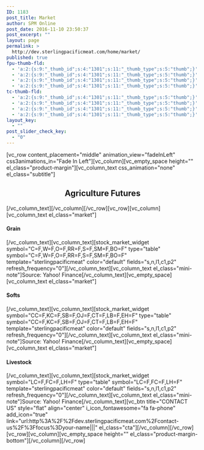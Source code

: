 ```yaml
---
ID: 1183
post_title: Market
author: SPM Online
post_date: 2016-11-10 23:50:37
post_excerpt: ""
layout: page
permalink: >
  http://dev.sterlingpacificmeat.com/home/market/
published: true
fpu-thumb-fld:
  - 'a:2:{s:9:"_thumb_id";s:4:"1301";s:11:"_thumb_type";s:5:"thumb";}'
  - 'a:2:{s:9:"_thumb_id";s:4:"1301";s:11:"_thumb_type";s:5:"thumb";}'
  - 'a:2:{s:9:"_thumb_id";s:4:"1301";s:11:"_thumb_type";s:5:"thumb";}'
  - 'a:2:{s:9:"_thumb_id";s:4:"1301";s:11:"_thumb_type";s:5:"thumb";}'
tc-thumb-fld:
  - 'a:2:{s:9:"_thumb_id";s:4:"1301";s:11:"_thumb_type";s:5:"thumb";}'
  - 'a:2:{s:9:"_thumb_id";s:4:"1301";s:11:"_thumb_type";s:5:"thumb";}'
  - 'a:2:{s:9:"_thumb_id";s:4:"1301";s:11:"_thumb_type";s:5:"thumb";}'
  - 'a:2:{s:9:"_thumb_id";s:4:"1301";s:11:"_thumb_type";s:5:"thumb";}'
layout_key:
  - ""
post_slider_check_key:
  - "0"
---
```

[vc_row content_placement="middle" animation_view="fadeInLeft" css3animations_in="Fade In Left"][vc_column][vc_empty_space height="" el_class="product-margin"][vc_column_text css_animation="none" el_class="subtitle"]
<h2 style="text-align: center;">Agriculture Futures</h2>
[/vc_column_text][/vc_column][/vc_row][vc_row][vc_column][vc_column_text el_class="market"]
<h4>Grain</h4>
[/vc_column_text][vc_column_text][stock_market_widget symbol="C=F,W=F,O=F,RR=F,S=F,SM=F,BO=F" type="table" symbol="C=F,W=F,O=F,RR=F,S=F,SM=F,BO=F" template="sterlingpacificmeat" color="default" fields="s,n,l1,c1,p2" refresh_frequency="0"][/vc_column_text][vc_column_text el_class="mini-note"]Source: Yahoo! Finance[/vc_column_text][vc_empty_space][vc_column_text el_class="market"]
<h4>Softs</h4>
[/vc_column_text][vc_column_text][stock_market_widget symbol="CC=F,KC=F,SB=F,OJ=F,CT=F,LB=F,EH=F" type="table" symbol="CC=F,KC=F,SB=F,OJ=F,CT=F,LB=F,EH=F" template="sterlingpacificmeat" color="default" fields="s,n,l1,c1,p2" refresh_frequency="0"][/vc_column_text][vc_column_text el_class="mini-note"]Source: Yahoo! Finance[/vc_column_text][vc_empty_space][vc_column_text el_class="market"]
<h4>Livestock</h4>
[/vc_column_text][vc_column_text][stock_market_widget symbol="LC=F,FC=F,LH=F" type="table" symbol="LC=F,FC=F,LH=F" template="sterlingpacificmeat" color="default" fields="s,n,l1,c1,p2" refresh_frequency="0"][/vc_column_text][vc_column_text el_class="mini-note"]Source: Yahoo! Finance[/vc_column_text][vc_btn title="CONTACT US" style="flat" align="center" i_icon_fontawesome="fa fa-phone" add_icon="true" link="url:http%3A%2F%2Fdev.sterlingpacificmeat.com%2Fcontact-us%2F%3Ffocus%3Dyour-name|||" el_class="cta"][/vc_column][/vc_row][vc_row][vc_column][vc_empty_space height="" el_class="product-margin-bottom"][/vc_column][/vc_row]